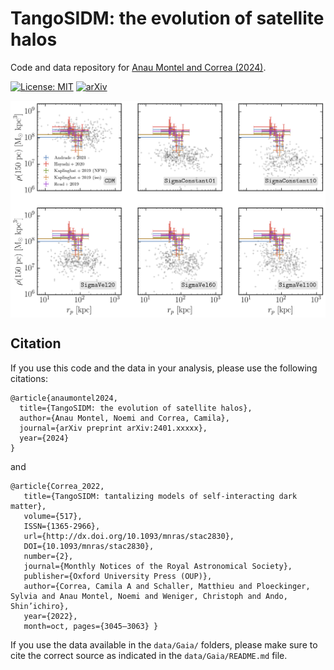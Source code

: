 # TangoSIDM: the evolution of satellite halos

Code and data repository for [Anau Montel and Correa (2024)](https://arxiv.org/abs/2401.xxxxx).

[![License: MIT](https://img.shields.io/badge/License-MIT-red.svg)](https://opensource.org/licenses/MIT)
[![arXiv](https://img.shields.io/badge/arXiv-2401.xxxxx%20-green.svg)](https://arxiv.org/abs/2401.xxxxx)

<img align="center" src="graphic.png">

## Citation

If you use this code and the data in your analysis, please use the following citations:

```
@article{anaumontel2024,
  title={TangoSIDM: the evolution of satellite halos},
  author={Anau Montel, Noemi and Correa, Camila},
  journal={arXiv preprint arXiv:2401.xxxxx},
  year={2024}
}
```
and 

```
@article{Correa_2022,
   title={TangoSIDM: tantalizing models of self-interacting dark matter},
   volume={517},
   ISSN={1365-2966},
   url={http://dx.doi.org/10.1093/mnras/stac2830},
   DOI={10.1093/mnras/stac2830},
   number={2},
   journal={Monthly Notices of the Royal Astronomical Society},
   publisher={Oxford University Press (OUP)},
   author={Correa, Camila A and Schaller, Matthieu and Ploeckinger, Sylvia and Anau Montel, Noemi and Weniger, Christoph and Ando, Shin’ichiro},
   year={2022},
   month=oct, pages={3045–3063} }
```

If you use the data available in the `data/Gaia/` folders, please make sure to cite the correct source as indicated in the `data/Gaia/README.md` file.